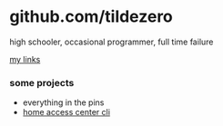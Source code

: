 # github.com/tildezero

high schooler, occasional programmer, full time failure

[my links](https://suhas.omg.lol)

### some projects 

- everything in the pins
- [home access center cli](https://github.com/tildezero/hac)
